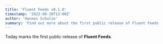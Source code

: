 ```yaml
---
title: 'Fluent Feeds v0.1.0'
timestamp: '2022-08-28T13:00Z'
author: 'Hannes Schulze'
summary: 'Find out more about the first public release of Fluent Feeds.'
---
```


Today marks the first public release of **Fluent Feeds**.
